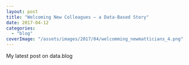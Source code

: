 ```yaml
---
layout: post
title: "Welcoming New Colleagues — a Data-Based Story"
date: 2017-04-12
categories: 
  - "blog"
coverImage: "/assets/images/2017/04/welcomming_newmatticians_4.png"
---
```


My latest post on data.blog
